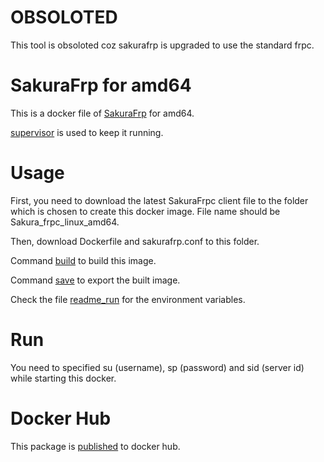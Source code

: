# OBSOLOTED
This tool is obsoloted coz sakurafrp is upgraded to use the standard frpc.

# SakuraFrp for amd64

This is a docker file of [SakuraFrp](https://www.natfrp.com) for amd64.

[supervisor](http://supervisord.org/) is used to keep it running.

# Usage
First, you need to download the latest SakuraFrpc client file to the folder which is chosen to create this docker image. File name should be Sakura_frpc_linux_amd64.

Then, download Dockerfile and sakurafrp.conf to this folder.

Command [build](build) to build this image.

Command [save](save) to export the built image.

Check the file [readme_run](readme_run) for the environment variables.

# Run
You need to specified su (username), sp (password) and sid (server id) while starting this docker.

# Docker Hub
This package is [published](https://hub.docker.com/r/scegg/sakurafrp_amd64) to docker hub.
